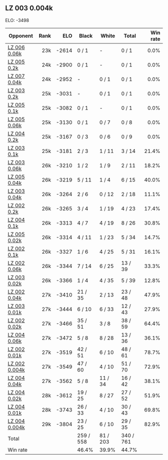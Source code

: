 ## LZ 003 0.004k ##

ELO: -3498

Opponent | Rank | ELO | Black | White | Total | Win rate
---------|-----:|----:|-------|-------|-------|-------:
[LZ 006 0.06k](LZ%20006%200.06k.md) | 23k | -2614 | 0 / 1 | - | 0 / 1 | 0.0%
[LZ 005 0.2k](LZ%20005%200.2k.md) | 24k | -2900 | 0 / 1 | - | 0 / 1 | 0.0%
[LZ 007 0.04k](LZ%20007%200.04k.md) | 24k | -2952 | - | 0 / 1 | 0 / 1 | 0.0%
[LZ 003 0.2k](LZ%20003%200.2k.md) | 25k | -3031 | - | 0 / 1 | 0 / 1 | 0.0%
[LZ 005 0.1k](LZ%20005%200.1k.md) | 25k | -3082 | 0 / 1 | - | 0 / 1 | 0.0%
[LZ 005 0.06k](LZ%20005%200.06k.md) | 25k | -3130 | 0 / 1 | 0 / 7 | 0 / 8 | 0.0%
[LZ 004 0.2k](LZ%20004%200.2k.md) | 25k | -3167 | 0 / 3 | 0 / 6 | 0 / 9 | 0.0%
[LZ 003 0.1k](LZ%20003%200.1k.md) | 25k | -3181 | 2 / 3 | 1 / 11 | 3 / 14 | 21.4%
[LZ 003 0.06k](LZ%20003%200.06k.md) | 26k | -3210 | 1 / 2 | 1 / 9 | 2 / 11 | 18.2%
[LZ 005 0.04k](LZ%20005%200.04k.md) | 26k | -3219 | 5 / 11 | 1 / 4 | 6 / 15 | 40.0%
[LZ 003 0.04k](LZ%20003%200.04k.md) | 26k | -3264 | 2 / 6 | 0 / 12 | 2 / 18 | 11.1%
[LZ 002 0.2k](LZ%20002%200.2k.md) | 26k | -3265 | 3 / 4 | 1 / 19 | 4 / 23 | 17.4%
[LZ 004 0.1k](LZ%20004%200.1k.md) | 26k | -3313 | 4 / 7 | 4 / 19 | 8 / 26 | 30.8%
[LZ 005 0.02k](LZ%20005%200.02k.md) | 26k | -3314 | 4 / 11 | 1 / 23 | 5 / 34 | 14.7%
[LZ 002 0.1k](LZ%20002%200.1k.md) | 26k | -3327 | 1 / 6 | 4 / 25 | 5 / 31 | 16.1%
[LZ 002 0.06k](LZ%20002%200.06k.md) | 26k | -3344 | 7 / 14 | 6 / 25 | 13 / 39 | 33.3%
[LZ 003 0.02k](LZ%20003%200.02k.md) | 26k | -3366 | 1 / 4 | 4 / 35 | 5 / 39 | 12.8%
[LZ 002 0.04k](LZ%20002%200.04k.md) | 27k | -3410 | 21 / 35 | 2 / 13 | 23 / 48 | 47.9%
[LZ 003 0.01k](LZ%20003%200.01k.md) | 27k | -3444 | 6 / 10 | 6 / 33 | 12 / 43 | 27.9%
[LZ 002 0.02k](LZ%20002%200.02k.md) | 27k | -3466 | 35 / 51 | 3 / 8 | 38 / 59 | 64.4%
[LZ 004 0.06k](LZ%20004%200.06k.md) | 27k | -3472 | 5 / 8 | 8 / 28 | 13 / 36 | 36.1%
[LZ 002 0.01k](LZ%20002%200.01k.md) | 27k | -3519 | 42 / 51 | 6 / 10 | 48 / 61 | 78.7%
[LZ 002 0.004k](LZ%20002%200.004k.md) | 27k | -3549 | 47 / 60 | 4 / 10 | 51 / 70 | 72.9%
[LZ 004 0.04k](LZ%20004%200.04k.md) | 27k | -3562 | 5 / 8 | 11 / 34 | 16 / 42 | 38.1%
[LZ 004 0.02k](LZ%20004%200.02k.md) | 28k | -3612 | 19 / 25 | 8 / 27 | 27 / 52 | 51.9%
[LZ 004 0.01k](LZ%20004%200.01k.md) | 28k | -3743 | 26 / 33 | 4 / 10 | 30 / 43 | 69.8%
[LZ 004 0.004k](LZ%20004%200.004k.md) | 29k | -3804 | 23 / 25 | 6 / 10 | 29 / 35 | 82.9%
Total | | | 259 / 558 | 81 / 203 | 340 / 761 | 
Win rate| | | 46.4% | 39.9% | 44.7% | 
